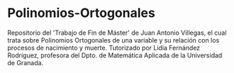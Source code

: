 # Polinomios-Ortogonales
Repositorio del 'Trabajo de Fin de Máster' de Juan Antonio Villegas, el cual trata sobre Polinomios Ortogonales de una variable y su relación con los procesos de nacimiento y muerte. Tutorizado por Lidia Fernández Rodríguez, profesora del Dpto. de Matemática Aplicada de la Universidad de Granada.


